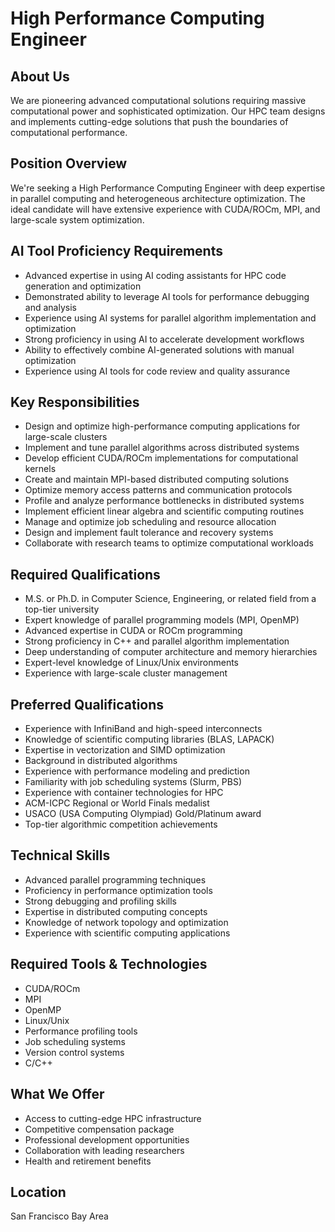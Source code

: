 # High Performance Computing Engineer

## About Us
We are pioneering advanced computational solutions requiring massive computational power and sophisticated optimization. Our HPC team designs and implements cutting-edge solutions that push the boundaries of computational performance.

## Position Overview
We're seeking a High Performance Computing Engineer with deep expertise in parallel computing and heterogeneous architecture optimization. The ideal candidate will have extensive experience with CUDA/ROCm, MPI, and large-scale system optimization.

## AI Tool Proficiency Requirements
- Advanced expertise in using AI coding assistants for HPC code generation and optimization
- Demonstrated ability to leverage AI tools for performance debugging and analysis
- Experience using AI systems for parallel algorithm implementation and optimization
- Strong proficiency in using AI to accelerate development workflows
- Ability to effectively combine AI-generated solutions with manual optimization
- Experience using AI tools for code review and quality assurance

## Key Responsibilities
- Design and optimize high-performance computing applications for large-scale clusters
- Implement and tune parallel algorithms across distributed systems
- Develop efficient CUDA/ROCm implementations for computational kernels
- Create and maintain MPI-based distributed computing solutions
- Optimize memory access patterns and communication protocols
- Profile and analyze performance bottlenecks in distributed systems
- Implement efficient linear algebra and scientific computing routines
- Manage and optimize job scheduling and resource allocation
- Design and implement fault tolerance and recovery systems
- Collaborate with research teams to optimize computational workloads

## Required Qualifications
- M.S. or Ph.D. in Computer Science, Engineering, or related field from a top-tier university
- Expert knowledge of parallel programming models (MPI, OpenMP)
- Advanced expertise in CUDA or ROCm programming
- Strong proficiency in C++ and parallel algorithm implementation
- Deep understanding of computer architecture and memory hierarchies
- Expert-level knowledge of Linux/Unix environments
- Experience with large-scale cluster management

## Preferred Qualifications
- Experience with InfiniBand and high-speed interconnects
- Knowledge of scientific computing libraries (BLAS, LAPACK)
- Expertise in vectorization and SIMD optimization
- Background in distributed algorithms
- Experience with performance modeling and prediction
- Familiarity with job scheduling systems (Slurm, PBS)
- Experience with container technologies for HPC
- ACM-ICPC Regional or World Finals medalist
- USACO (USA Computing Olympiad) Gold/Platinum award
- Top-tier algorithmic competition achievements

## Technical Skills
- Advanced parallel programming techniques
- Proficiency in performance optimization tools
- Strong debugging and profiling skills
- Expertise in distributed computing concepts
- Knowledge of network topology and optimization
- Experience with scientific computing applications

## Required Tools & Technologies
- CUDA/ROCm
- MPI
- OpenMP
- Linux/Unix
- Performance profiling tools
- Job scheduling systems
- Version control systems
- C/C++

## What We Offer
- Access to cutting-edge HPC infrastructure
- Competitive compensation package
- Professional development opportunities
- Collaboration with leading researchers
- Health and retirement benefits

## Location
San Francisco Bay Area
